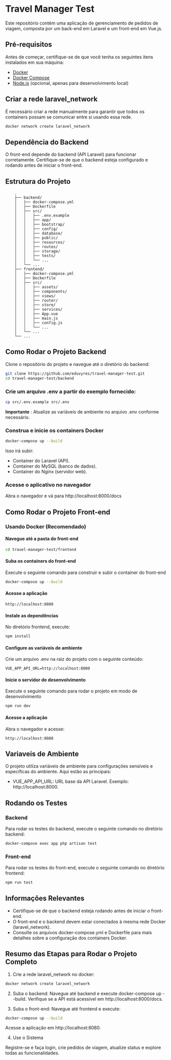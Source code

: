 # Travel Manager Test

Este repositório contém uma aplicação de gerenciamento de pedidos de viagem, composta por um back-end em Laravel e um front-end em Vue.js.

## Pré-requisitos

Antes de começar, certifique-se de que você tenha os seguintes itens instalados em sua máquina:

- [Docker](https://docs.docker.com/get-docker/)
- [Docker Compose](https://docs.docker.com/compose/install/)
- [Node.js](https://nodejs.org/) (opcional, apenas para desenvolvimento local)

## Criar a rede laravel_network

É necessário criar a rede manualmente para garantir que todos os containers possam se comunicar entre si usando essa rede.

```sh
docker network create laravel_network
```

## Dependência do Backend

O front-end depende do backend (API Laravel) para funcionar corretamente. Certifique-se de que o backend esteja configurado e rodando antes de iniciar o front-end.

## Estrutura do Projeto

```text
    .
    ├── backend/
    │   ├── docker-compose.yml
    │   ├── Dockerfile
    │   ├── src/
    │   │   ├── .env.example
    │   │   ├── app/
    │   │   ├── bootstrap/
    │   │   ├── config/
    │   │   ├── database/
    │   │   ├── public/
    │   │   ├── resources/
    │   │   ├── routes/
    │   │   ├── storage/
    │   │   ├── tests/
    │   │   └── ...
    │   └── ...
    ├── frontend/
    │   ├── docker-compose.yml
    │   ├── Dockerfile
    │   ├── src/
    │   │   ├── assets/
    │   │   ├── components/
    │   │   ├── views/
    │   │   ├── router/
    │   │   ├── store/
    │   │   ├── services/
    │   │   ├── App.vue
    │   │   ├── main.js
    │   │   ├── config.js
    │   │   └── ...
    │   └── ...
    └── ...
```

## Como Rodar o Projeto Backend

Clone o repositório do projeto e navegue até o diretório do backend:

```bash
git clone https://github.com/eduvyres/travel-manager-test.git
cd travel-manager-test/backend
```

### Crie um arquivo .env a partir do exemplo fornecido:

```bash
cp src/.env.example src/.env
```

**Importante** : Atualize as variáveis de ambiente no arquivo .env conforme necessário.

### Construa e inicie os containers Docker

```bash
docker-compose up --build
```

Isso irá subir:

   - Container do Laravel (API).
   - Container do MySQL (banco de dados).
   - Container do Nginx (servidor web).

### Acesse o aplicativo no navegador

Abra o navegador e vá para http://localhost:8000/docs


## Como Rodar o Projeto Front-end

### Usando Docker (Recomendado)

#### Navegue até a pasta do front-end

```bash
cd travel-manager-test/frontend
```

#### Suba os containers do front-end

Execute o seguinte comando para construir e subir o container do front-end

```bash
docker-compose up --build
```

#### Acesse a aplicação

```text
http://localhost:8080
```

#### Instale as dependências

No diretório frontend, execute:

```bash
npm install
```

#### Configure as variáveis de ambiente

Crie um arquivo .env na raiz do projeto com o seguinte conteúdo:

```
VUE_APP_API_URL=http://localhost:8000
```

#### Inicie o servidor de desenvolvimento

Execute o seguinte comando para rodar o projeto em modo de desenvolvimento

```bash
npm run dev
```

#### Acesse a aplicação

Abra o navegador e acesse:

```
http://localhost:8080
```


## Variaveis de Ambiente

O projeto utiliza variáveis de ambiente para configurações sensíveis e específicas do ambiente. Aqui estão as principais:

- VUE_APP_API_URL: URL base da API Laravel. Exemplo: http://localhost:8000.

## Rodando os Testes

### Backend

Para rodar os testes do backend, execute o seguinte comando no diretório backend:

```bash
docker-compose exec app php artisan test
```

### Front-end

Para rodar os testes do front-end, execute o seguinte comando no diretório frontend:

```bash
npm run test
```

## Informações Relevantes

- Certifique-se de que o backend esteja rodando antes de iniciar o front-end.
- O front-end e o backend devem estar conectados à mesma rede Docker (laravel_network).
- Consulte os arquivos docker-compose.yml e Dockerfile para mais detalhes sobre a configuração dos containers Docker.


## Resumo das Etapas para Rodar o Projeto Completo
1. Crie a rede laravel_network no docker:
```bash
docker network create laravel_network
```

2. Suba o backend:
Navegue até backend e execute docker-compose up --build. Verifique se a API está acessível em http://localhost:8000/docs.

3. Suba o front-end:
Navegue até frontend e execute:
```bash
docker-compose up --build
```
Acesse a aplicação em http://localhost:8080.

4. Use o Sistema

Registre-se e faça login, crie pedidos de viagem, atualize status e explore todas as funcionalidades.

